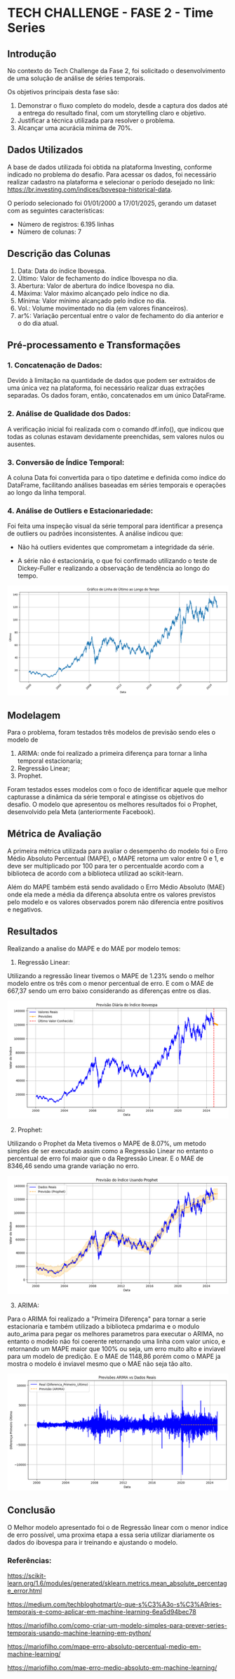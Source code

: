 # TECH CHALLENGE - FASE 2 - Time Series

## Introdução

No contexto do Tech Challenge da Fase 2, foi solicitado o desenvolvimento de uma solução de análise de séries temporais. 

Os objetivos principais desta fase são:

1. Demonstrar o fluxo completo do modelo, desde a captura dos dados até a entrega do resultado final, com um storytelling claro e objetivo.
2. Justificar a técnica utilizada para resolver o problema.
3. Alcançar uma acurácia mínima de 70%.

## Dados Utilizados

A base de dados utilizada foi obtida na plataforma Investing, conforme indicado no problema do desafio. Para acessar os dados, foi necessário realizar cadastro na plataforma e selecionar o período desejado no link:
https://br.investing.com/indices/bovespa-historical-data.

O período selecionado foi 01/01/2000 a 17/01/2025, gerando um dataset com as seguintes características:

* Número de registros: 6.195 linhas
* Número de colunas: 7

## Descrição das Colunas
1. Data: Data do índice Ibovespa.
2. Último: Valor de fechamento do índice Ibovespa no dia.
3. Abertura: Valor de abertura do índice Ibovespa no dia.
4. Máxima: Valor máximo alcançado pelo índice no dia.
5. Mínima: Valor mínimo alcançado pelo índice no dia.
6. Vol.: Volume movimentado no dia (em valores financeiros).
7. ar%: Variação percentual entre o valor de fechamento do dia anterior e o do dia atual.

## Pré-processamento e Transformações

### 1. Concatenação de Dados:
Devido à limitação na quantidade de dados que podem ser extraídos de uma única vez na plataforma, foi necessário realizar duas extrações separadas. Os dados foram, então, concatenados em um único DataFrame.

### 2. Análise de Qualidade dos Dados:
A verificação inicial foi realizada com o comando df.info(), que indicou que todas as colunas estavam devidamente preenchidas, sem valores nulos ou ausentes.

### 3. Conversão de Índice Temporal:
A coluna Data foi convertida para o tipo datetime e definida como índice do DataFrame, facilitando análises baseadas em séries temporais e operações ao longo da linha temporal.

### 4. Análise de Outliers e Estacionariedade:
Foi feita uma inspeção visual da série temporal para identificar a presença de outliers ou padrões inconsistentes. A análise indicou que:

* Não há outliers evidentes que comprometam a integridade da série.

* A série não é estacionária, o que foi confirmado utilizando o teste de Dickey-Fuller e realizando a observação de tendência ao longo do tempo.

![Grafico Ibovespa](/imagens/Grafico_Bovespa.png)

## Modelagem

Para o problema, foram testados três modelos de previsão sendo eles o modelo de 
1. ARIMA: onde foi realizado a primeira diferença para tornar a linha temporal estacionaria; 
2. Regressão Linear;
3. Prophet. 

Foram testados esses modelos com o foco de identificar aquele que melhor capturasse a dinâmica da série temporal e atingisse os objetivos do desafio. O modelo que apresentou os melhores resultados foi o Prophet, desenvolvido pela Meta (anteriormente Facebook).

## Métrica de Avaliação

A primeira métrica utilizada para avaliar o desempenho do modelo foi o Erro Médio Absoluto Percentual (MAPE), o MAPE retorna um valor entre 0 e 1, e deve ser multiplicado por 100 para ter o percentualde acordo com a biblioteca de acordo com a biblioteca utilizad ao scikit-learn.

Além do MAPE também está sendo avalidado o Erro Médio Absoluto (MAE) onde ela mede a média da diferença absoluta entre os valores previstos pelo modelo e os valores observados porem não diferencia entre positivos e negativos. 


## Resultados

Realizando a analise do MAPE e do MAE por modelo temos:

1. Regressão Linear:

Utilizando a regressão linear tivemos o MAPE de 1.23% sendo o melhor modelo entre os três com o menor percentual de erro. E com o MAE de 667,37 sendo um erro baixo considerando as diferenças entre os dias.

![Grafico_Regression](/imagens/Grafico_Regression.png)


2. Prophet:

Utilizando o Prophet da Meta tivemos o MAPE de 8.07%, um metodo simples de ser executado assim como a Regressão Linear no entanto o percentual de erro foi maior que o da Regressão Linear. E o MAE de 8346,46 sendo uma grande variação no erro.

![Grafico_Prophet](/imagens/Grafico_Prophet.png)


3. ARIMA:

Para o ARIMA foi realizado a "Primeira Diferença" para tornar a serie estacionaria e também utilizado a biblioteca pmdarima e o modulo auto_arima para pegar os melhores parametros para executar o ARIMA, no entanto o modelo não foi coerente retornando uma linha com valor unico, e retornando um MAPE maior que 100% ou seja, um erro muito alto e inviavel para um modelo de predição. E o MAE de 1148,86 porém como o MAPE ja mostra o modelo é inviavel mesmo que o MAE não seja tão alto.

![Grafico_ARIMA](/imagens/Grafico_ARIMA.png)


## Conclusão

O Melhor modelo apresentado foi o de Regressão linear com o menor indice de erro possível, uma proxima etapa a essa seria utilizar diariamente os dados do ibovespa para ir treinando e ajustando o modelo.

### Referências:

https://scikit-learn.org/1.6/modules/generated/sklearn.metrics.mean_absolute_percentage_error.html

https://medium.com/techbloghotmart/o-que-s%C3%A3o-s%C3%A9ries-temporais-e-como-aplicar-em-machine-learning-6ea5d94bec78

https://mariofilho.com/como-criar-um-modelo-simples-para-prever-series-temporais-usando-machine-learning-em-python/

https://mariofilho.com/mape-erro-absoluto-percentual-medio-em-machine-learning/

https://mariofilho.com/mae-erro-medio-absoluto-em-machine-learning/